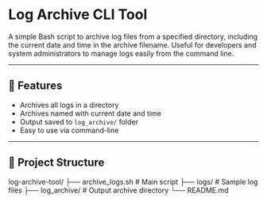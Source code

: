 # Log Archive CLI Tool

A simple Bash script to archive log files from a specified directory, including the current date and time in the archive filename. Useful for developers and system administrators to manage logs easily from the command line.

---

## 🚀 Features

- Archives all logs in a directory
- Archives named with current date and time
- Output saved to `log_archive/` folder
- Easy to use via command-line

---

## 📂 Project Structure

log-archive-tool/
├── archive_logs.sh # Main script
├── logs/ # Sample log files
├── log_archive/ # Output archive directory
└── README.md
